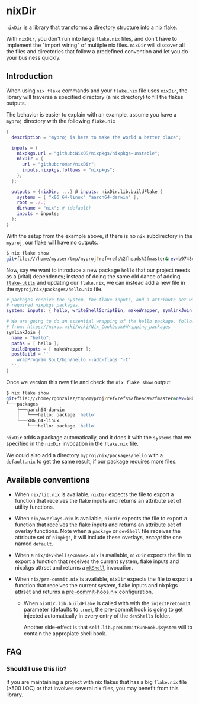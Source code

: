 # nixDir

`nixDir` is a library that transforms a directory structure into a [nix
flake](https://nixos.wiki/wiki/Flakes).

With `nixDir`, you don't run into large `flake.nix` files, and don't have to
implement the "import wiring" of multiple nix files. `nixDir` will discover all
the files and directories that follow a predefined convention and let you do
your business quickly.

## Introduction

When using `nix flake` commands and your `flake.nix` file uses `nixDir`, the
library will traverse a specified directory (a nix directory) to fill the flakes
outputs.

The behavior is easier to explain with an example, assume you have a `myproj`
directory with the following `flake.nix`

``` nix
{
  description = "myproj is here to make the world a better place";

  inputs = {
    nixpkgs.url = "github:NixOS/nixpkgs/nixpkgs-unstable";
    nixDir = {
      url = "github:roman/nixDir";
      inputs.nixpkgs.follows = "nixpkgs";
    };
  };

  outputs = {nixDir, ...} @ inputs: nixDir.lib.buildFlake {
    systems = [ "x86_64-linux" "aarch64-darwin" ];
    root = ./.;
    dirName = "nix"; # (default)
    inputs = inputs;
  };
}
```

With the setup from the example above, if there is no `nix` subdirectory in the
`myproj`, our flake will have no outputs.

```bash
$ nix flake show
git+file:///home/myuser/tmp/myproj?ref=refs%2fheads%2fmaster&rev=b9748c5fcb913af50bedaa8e75757b7120a6a0ba
```

Now, say we want to introduce a new package `hello` that our project needs as a
(vital) dependency; instead of doing the same old dance of adding
[`flake-utils`](https://github.com/numtide/flake-utils) and updating our
`flake.nix`, we can instead add a new file in the
`myproj/nix/packages/hello.nix` file.

``` nix
# packages receive the system, the flake inputs, and a attribute set with
# required nixpkgs packages.
system: inputs: { hello, writeShellScriptBin, makeWrapper, symlinkJoin }:

# We are going to do an essential wrapping of the hello package, following steps
# from: https://nixos.wiki/wiki/Nix_Cookbook#Wrapping_packages
symlinkJoin {
  name = "hello";
  paths = [ hello ];
  buildInputs = [ makeWrapper ];
  postBuild = ''
    wrapProgram $out/bin/hello --add-flags "-t"
  '';
}
```

Once we version this new file and check the `nix flake show` output: 

``` bash
$ nix flake show
git+file:///home/rgonzalez/tmp/myproj?ref=refs%2fheads%2fmaster&rev=b8b27cb3dda9fa5d1e2a5329cf26fce24fa05955
└───packages
    ├───aarch64-darwin
    │   └───hello: package 'hello'
    └───x86_64-linux
        └───hello: package 'hello'
```

`nixDir` adds a package automatically, and it does it with the `systems` that we
specified in the `nixDir` invocation in the `flake.nix` file.

We could also add a directory `myproj/nix/packages/hello` with a `default.nix`
to get the same result, if our package requires more files.

## Available conventions

* When `nix/lib.nix` is available, `nixDir` expects the file to export a
  function that receives the flake inputs and returns an attribute set of
  utility functions.

* When `nix/overlays.nix` is available, `nixDir` expects the file to export a
  function that receives the flake inputs and returns an attribute set of
  overlay functions. Note when a `package` or `devShell` file receives the
  attribute set of `nixpkgs`, it will include these overlays, _except_ the one
  named `default`.
  
* When a `nix/devShells/<name>.nix` is available, `nixDir` expects the file to
  export a function that receives the current system, flake inputs and nixpkgs
  attrset and returns a
  [`mkShell`](https://nixos.org/manual/nixpkgs/stable/#sec-pkgs-mkShell)
  invocation.
  
* When `nix/pre-commit.nix` is available, `nixDir` expects the file to export a
  function that receives the current system, flake inputs and nixpkgs attrset
  and returns a
  [pre-commit-hoos.nix](https://github.com/cachix/pre-commit-hooks.nix)
  configuration.

  - When `nixDir.lib.buildFlake` is called with with the `injectPreCommit`
    parameter (defaults to `true`), the pre-commit hook is going to get injected
    automatically in every entry of the `devShells` folder.

    Another side-effect is that `self.lib.preCommitRunHook.$system` will to
    contain the appropiate shell hook.


## FAQ

### Should I use this lib?

If you are maintaining a project with nix flakes that has a big `flake.nix` file
(>500 LOC) or that involves several nix files, you may benefit from this
library.

